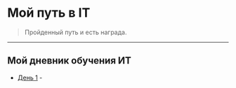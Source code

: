 # Мой путь в IT

> Пройденный путь и есть награда.

---

## Мой дневник обучения ИТ

- [День 1](/IT/my-path-to-IT/my-IT-learning-diary/day-1.md) - 